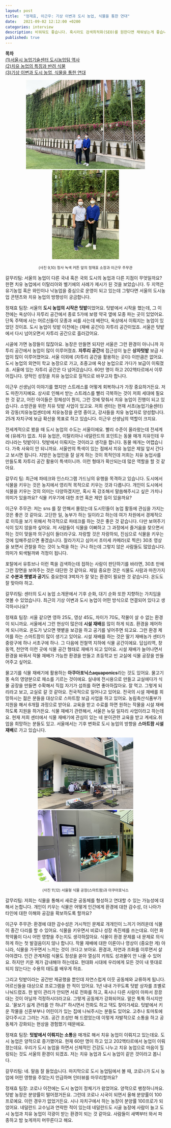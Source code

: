 ```yaml
---
layout: post
title:  "정재효, 이근우: 기상 이변과 도시 농업, 식물을 통한 연대"
date:   2021-09-02 12:12:00 +0200
categories: interview
description: 비워둬도 좋습니다. 혹시라도 검색최적화(SEO)를 원한다면 채워넣는게 좋습니다.
published: true
---
```

**목차**  
[(1)서울시 농업기술센터 도시농업팀 역사](https://pakiuki.github.io/interview/2021/09/02/agroseoul1.html)  
[(2)치유 농업의 특징과 반려 식물](https://pakiuki.github.io/interview/2021/09/02/agroseoul2.html)  
[(3)기상 이변과 도시 농업, 식물을 통한 연대](https://pakiuki.github.io/interview/2021/09/02/agroseoul3.html)   

<p align="center">
  <img src="/asset/images/interviews/AgroSeoul/greenwall.jpg" height="280px" />
  <img src="/asset/images/interviews/AgroSeoul/greenwall2.jpg" height="280px" />
</p>
<p align="center">
<small>
(사진 9,10) 청사 녹색 커튼 앞의 정재효 소장과 이근우 주무관
</small></p>

갈무리팀: 서울의 농업이 다른 국내 혹은 국외 도시의 농업과 다른 지점이 무엇일까요? 한편 치유 농업에서 이탈리아와 벨기에의 사례가 제시가 된 것을 보았습니다. 두 지역은 유기농업 혹은 와인이나 낙농업을 중심으로 운영이 되고 있는데 그렇다면 서울의 도시농업 콘텐츠와 치유 농업의 방향성이 궁금합니다.

정재효 팀장: 서울의 **도시 농업의 시작은 텃밭**이었어요. 텃밭에서 시작을 했는데, 그 이전에는 옥상이나 자투리 공간에서 종로 5가에 보령 약국 옆에 모종 파는 곳이 있었어요. 단독 주택에 사는 어르신들이 모종과 씨를 사는데 베란다, 옥상에서 이뤄지는 농업이 있었던 것이죠. 도시 농업이 텃밭 이전에는 (재배 공간이) 자투리 공간이었죠. 서울은 텃밭에서 다시 넘어오면서 자투리 공간으로 흘러갔어요. 

시골에 가면 농장들이 많잖아요. 농장은 만들면 되지만 서울은 그런 환경이 아니니까 자투리 공간에서 농업이 많이 이루어졌죠. **자투리 공간**에 접근성이 높은 **상자텃밭** 보급 사업이 많이 이루어졌어요. 서울 이외에 (자투리 공간을 활용하는 곳이) 이만큼은 없어요. 도시 농업의 외연이 학교 농장으로 가고, 초중고에 옥상 농업으로 가다가 보급이 이뤄졌죠. 서울에 있는 자투리 공간은 다 넘어갔습니다. 60만 명이 하고 202헥타르에서 이루어집니다. 양적인 성장을 치유 농업으로 질적으로 바꾸고자 합니다.

이근우 선생님이 이야기를 했지만 스트레스를 어떻게 회복하냐가 가장 중요하거든요. 저도 마찬가지예요. 상사로 인해서 받는 스트레스를 빨리 극복하는 것이 저희 세대에 필요한 것 같고, 어린 아이들은 정체성이 뭔지, 그런 것에 맞춰서 치유 농업이 진행이 되고 있습니다. 소방관을 위한 치유 텃밭 사업이 있고요. 저희 센터는 현재 서초(농업기술센터)와 강동(치유농업센터)에 치유농장을 운영 중이고, 강사들을 치유 농업자로 양성합니다. 25개 자치구에 보급 확산을 목표로 하고 있습니다. 이근우 선생님의 역할이 크지요.

전세계적으로 봤을 때 도시 농업의 수도는 서울이에요. 빨리 수준이 올라왔는데 전세계에 (유례가) 없죠. 치유 농업은, 이탈리아나 네덜란드의 포인트는 동물 매개 치유인데 우리나라는 텃밭이다. 텃밭에서 이뤄지는 것이라고 생각을 합니다. 동물 매개는 어렵습니다. 가축 사육이 안 되니까요. 서울만의 특색이 있는 점에서 치유 농업은 제일 앞서 간다고 보시면 됩니다. 지방은 농업인을 잘 살게 하는 것이 목적인데 저희는 치유 농업사를 만들도록 자투리 공간 활용이 특색이니까. 이런 형태가 확산되는데 많은 역할을 할 것 같아요.

갈무리 팀: 최근에 파테크와 인스타그램 가드닝의 유행을 목격하고 있습니다. 도시에서 식물을 키우는 것은 농지에서 영리적 목적으로 키우는 것과 다릅니다. 개인이 도시에서 식물을 키우는 것의 의미는 다양하겠지만, 혹시 꼭 강조해서 말씀해주시고 싶은 가치나 의미가 있을까요? 식물 키우기에 대한 조언 혹은 제안 등이 있을까요? 

이근우 주무관: 저는 sns 를 잘 안해서 몰랐는데 도시민들이 농업 활동에 관심을 가지는 것은 좋은 것 같아요. 고단한 일, 농부가 하는 일이라고 하는데 여가 차원에서 경제적으로 이득을 보기 위해서 적극적으로 파테크를 하는 것은 좋은 것 같습니다. 다만 보여주기 식이 있지 않을까 싶어요. 저 사람들이 식물을 이뻐하고 그 과정에서 즐거움을 찾으면서 하는 것이 맞을까 의구심이 들더라구요. 자랑할 것은 자랑하되, 진심으로 식물을 키우는 것에 임해주셨으면 좋겠습니다. 잘라가지고 심어서 초미세 카메라(로 찍은) 30초 영상을 보면서 관찰을 하는 것이 노력을 하는 구나 하는데 그렇지 않은 사람들도 많았습니다. 의미가 퇴색될까봐 걱정이 됩니다.

포탈에서 유튜브나 이런 쪽을 검색하는데 접하는 사람이 판단하기를 바라면, 30초 만에 그런 장면을 보여주는 것은 대단한 것 같아요. 제일 중요한 것은 식물도 사람과 마찬가지로 **수분과 햇볕과 공기**도 중요한데 3박자가 잘 맞는 환경이 필요한 것 같습니다. 온도도 잘 맞아야 하고.

갈무리팀: 센터의 도시 농업 소개문에서 기후 순화, 대기 순화 또한 지향하는 가치임을 엿볼 수 있었습니다. 최근의 기상 이변과 도시 농업이 어떤 방식으로 연결되어 있다고 생각하시나요? 

정재효 팀장: 서울 같으면 영하 25도, 영상 45도, 차이가 70도, 작물이 살 수 없는 환경이 되니까요. 서울에서 그런 현상이 많은데 **시설 재배**를 많이 하게 되죠. 환경을 제어하게 되니까요. 온도가 낮으면 햇볕을 보강을 하고 공기를 넣어주면 되고요. 그런 환경 제어를 하는 스마트팜이 많이 생기고 있어요. 시설 재배를 하는 것은 딸기 재배농가 센터가 중랑구에 하나 서초구에 하나. 그 다음에 전철역 지하에 식물 공간이에요. 답십리역, 창동역, 천안역 이런 곳에 식물 공간 형태로 재배가 되고 있어요. 시설 재배가 늘어나면서 환경을 바꿔서 작물 재배가 가능한 환경을 만들고 초등학교 빈 교실에 식물 공장을 만들어주고 싶어요.

물고기를 식물 재배기에 활용하는 **아쿠아포닉스aquaponics**라는 것도 있어요. 물고기 똥 속의 영양분으로 채소를 기르는 것이에요. 실내에 전시용으로 만들고 교실에다가 식물 공장을 만들면 수확해서 직접 자기가 섭취를 하면 좋아하잖아요. 잘 먹고. 그렇게 되리라고 보고, 교실로 갈 것 같아요. 전국적으로 일어나고 있어요. 전국의 시설 재배를 희망하시는 젊은 분들을 대상으로 스마트팜 보급 사업을 하고 있어요. 농림축산식품부가 지원을 해서 6개월 과정으로 받아요. 교육을 받고 수료를 하면 원하는 작물을 시설 재배하도록 지원을 하거든요. 식물 재배기 관련해서, 서울은 뉴딜 일자리 사업이라고 하는데요. 현재 저희 센터에서 식물 재배기에 관심이 있는 네 분이관련 교육을 받고 계세요.취업을 희망하는 분들도 있고. 서울에서는 기후 변화로 도시 농업의 방향을 **스마트팜 시설 재배**로 가고 있습니다.

<p align="center">
  <img src="/asset/images/interviews/AgroSeoul/smartfarm.jpg" width="300px" />
  <img src="/asset/images/interviews/AgroSeoul/aqua.jpg" width="300px" />
</p>

<p align="center">
<small>
(사진 11,12) 서울형 식물 공장(스마트팜)과 아쿠아포닉스
</small></p>


갈무리팀: 저희는 식물을 통해서 새로운 공동체를 형성하고 연대할 수 있는 가능성에 대해서 논합니다. 개인이 키우는 식물은 어떻게 인간에게 환경에 대한 감수성, 더 나아가 타인에 대한 이해와 공감을 확보하도록 할까요?

이근우 주무관: 환경에 대한 감수성은 거시적인 문제로 개개인이 느끼기 어려운데 식물이 중간 다리를 할 수 있어요. 식물을 키우면서 비료나 성장 촉진제를 쓰는데요. 이런 화학약품이 다시 어떤 영향을 주는지도 생각하잖아요. 식물이 환경 문제를 내 문제로 의식하게 하는 첫 발걸음이지 않나 합니다. 작물 재배에 대한 이론이나 영상이 (중요한 게) 아니라, 식물을 가꾸면서 느끼는 것이 크다고 보아요. 환경과, 자연과 조화를 이루면서 살아야겠다. 인간 관계처럼 식물도 정성을 쏟아 열심히 키워도 성과물이 안 나올 수 있어요. 하지만 키운 제가 감내해야 하는데요. 현대화 시대에 우리에게 모든 것이 내 뜻대로 되지 않는다는 수용의 태도를 배우게 하죠.

그리고 텃밭이라는 공간만 제공했을 뿐인데 자연스럽게 이웃 공동체와 교류하게 됩니다. 어르신들을 대상으로 프로그램을 한 적이 있어요. 1년 내내 가꾸도록 텃밭 상자를 조별로 나눠드렸죠. 한 밭이 관리가 안되면 서로 전화를 하고, 혹시나 다른 사람이 아파서 끙끙대는 것이 아닐까 걱정하시더라고요. 그렇게 공동체가 강화되어요. 말은 툭툭 하시지만요. ‘꼴보기 싫게 관리를 안 하냐?’ 하시면서 전화도 하고 댁도 찾아가세요. 텃밭에서 키운 작물을 신혼부부나 어린이가 있는 집에 나눠주시는 분들도 있어요. 고추나 토마토에 갖다주시고 그러는 거죠. 공간 조성만 해 드렸었는데 이렇게 자발적으로 소통을 하고 공동체가 강화되는 현상을 경험했기 때문에요.

정재효 팀장: **텃밭에서 이뤄지는 소통**을 매개로 해서 치유 농업이 이뤄지고 있는데요. 도시 농업은 양적으로 증가했어요. 현재 60만 명이 하고 있고 202헥타르에서 농업이 이뤄졌는데요. 우리가 도시 농업을 하면서 신체적인 건강도 나누고 치유 농업으로 마음이 힐링되는 것도 서울의 환경이 되겠죠. 저는 치유 농업과 도시 농업이 같은 것이라고 봅니다.

갈무리팀: 네. 말씀 잘 들었습니다. 마지막으로 도시 농업팀에서 볼 때, 코로나가 도시 농업에 어떤 영향을 주었는지 언급하며 인터뷰를 마무리할까요? 

정재효 팀장: 코로나 이전에는 도시 농업이 정체기가 왔었어요. 양적으로 팽창하니까요. 텃밭 농장은 분양률이 떨어졌거든요. 그런데 코로나 시국이 되면서 올해 분양률이 100프로예요. 이런 경우가 없었거든요. 시나 자치구에서 하는 농장이 분양률 100프로가 되었어요. 네덜란드 교수님과 연락한 적이 있는데 네덜란드도 시골 농장에 사람이 늘고 도시 농업과 치유 농업이 각광이 받는 환경이 되는 것 같아요. 사람들이 새벽부터 와서 파종하고 밤 늦게까지 머무른다고 해요.
